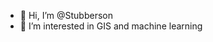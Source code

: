 - 👋 Hi, I’m @Stubberson
- 👀 I’m interested in GIS and machine learning


<!---
Stubberson/Stubberson is a ✨ special ✨ repository because its `README.md` (this file) appears on your GitHub profile.
You can click the Preview link to take a look at your changes.
--->
